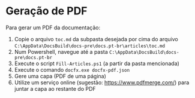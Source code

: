 # Geração de PDF

Para gerar um PDF da documentação:

1. Copie o arquivo `toc.md` da subpasta desejada por cima do arquivo `C:\AppData\DocsBuild\docs-pre\docs.pt-br\articles\toc.md`
1. Num Powershell, navegue até a pasta `C:\AppData\DocsBuild\docs-pre\docs.pt-br`
1. Execute o script `Fill-Articles.ps1` (a partir da pasta mencionada)
1. Execute o comando `docfx.exe docfx-pdf.json`
1. Gere uma capa (PDF de uma página)
1. Utilize um serviço online (sugestão: https://www.pdfmerge.com/) para juntar a capa ao restante do PDF
